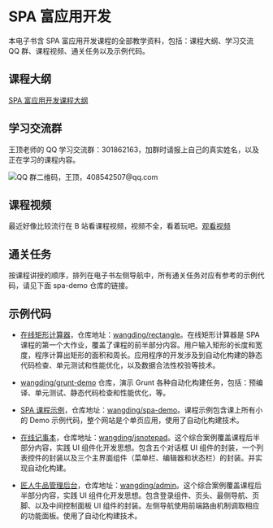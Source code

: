 # SPA 富应用开发

本电子书含 SPA 富应用开发课程的全部教学资料，包括：课程大纲、学习交流 QQ 群、课程视频、通关任务以及示例代码。

## 课程大纲

[SPA 富应用开发课程大纲](http://naotu.baidu.com/file/529af44e87eb1ed5566b54b2f23771c0?token=57398acc13e8604d)

## 学习交流群

王顶老师的 QQ 学习交流群：301862163，加群时请报上自己的真实姓名，以及正在学习的课程内容。

![QQ 群二维码，王顶，408542507@qq.com](http://sample.wangding.in/images/student-group.png)

## 课程视频

最近好像比较流行在 B 站看课程视频，视频不全，看着玩吧。[观看视频](https://space.bilibili.com/420780095)

## 通关任务

按课程讲授的顺序，排列在电子书左侧导航中，所有通关任务对应有参考的示例代码，请见下面 spa-demo 仓库的链接。

## 示例代码

- [在线矩形计算器](https://wangding.github.io/rectangle/)，仓库地址：[wangding/rectangle](https://github.com/wangding/rectangle)。在线矩形计算器是 SPA 课程的第一个大作业，覆盖了课程的前半部分内容。用户输入矩形的长度和宽度，程序计算出矩形的面积和周长。应用程序的开发涉及到自动化构建的静态代码检查、单元测试和性能优化，以及数据合法性校验等技术。

- [wangding/grunt-demo](https://github.com/wangding/grunt-demo) 仓库，演示 Grunt 各种自动化构建任务，包括：预编译、单元测试、静态代码检查和性能优化，等。

- [SPA 课程示例](https://fe.wangding.in/)，仓库地址：[wangding/spa-demo](https://github.com/wangding/spa-demo)。课程示例包含课上所有小的 Demo 示例代码，整个网站是个单页应用，使用了自动化构建技术。

- [在线记事本](https://np.wangding.in/)，仓库地址：[wangding/jsnotepad](https://github.com/wangding/jsnotepad)。这个综合案例覆盖课程后半部分内容，实践 UI 组件化开发思想。包含五个对话框 UI 组件的封装，一个列表控件的封装以及三个主界面组件（菜单栏、编辑器和状态栏）的封装。并实现自动化构建。

- [匠人牛品管理后台](https://admin.wangding.in/)，仓库地址：[wangding/admin](https://github.com/wangding/admin)。这个综合案例覆盖课程后半部分内容，实践 UI 组件化开发思想。包含登录组件、页头、最侧导航、页脚、以及中间控制面板 UI 组件的封装。左侧导航使用前端路由机制调取相应的功能面板。使用了自动化构建技术。
